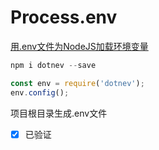# Process.env

[用.env文件为NodeJS加载环境变量](https://cloud.tencent.com/developer/article/1817105)

```jsx
npm i dotnev --save
```

```jsx
const env = require('dotnev');
env.config();
```

项目根目录生成.env文件

- [x]  已验证